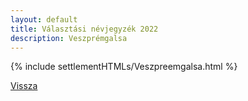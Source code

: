 ```yaml
---
layout: default
title: Választási névjegyzék 2022
description: Veszprémgalsa
---
```


{% include settlementHTMLs/Veszpreemgalsa.html %}

[Vissza](../)